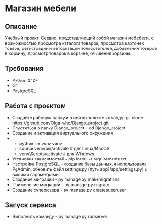 # Магазин мебели

## Описание
Учебный проект. Сервис, представляющий собой магазин мебебели, с возможностью просмотра каталога товаров, просмотра карточек товара, регистрации и авторизации пользователей, добавления товаров в корзину, просмотр товаров в корзине, очищения корзины.

## Требования
* Python 3.12+
* Git
* PostgreSQL
## Работа с проектом
* Создайте рабочую папку и в ней выполните команду: git clone https://github.com/Olga-who/Django_project.git
* Спуститься в папку Django_project - cd Django_project
* Создание  и активация виртуального окружения:
* * python -m venv venv
  * source venv/bin/activate  # для Linux/MacOS
  * venv\Scripts\activate     # для Windows
* Установка зависимостей - pip install -r requirements.txt
* Настройка PostgreSQL - создание базы данных, я использовала PgAdmin, обновить файл settings.py (путь app1/app/settings.py) с вашими параметрами
* Создание миграций - py manage.py makemigrations
* Применение миграции - py manage.py migrate
* Создание суперюзера - py manage.py createsuperuser
## Запуск сервиса 
* Выполнить команду - py manage.py runserver
